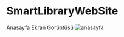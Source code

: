 # SmartLibraryWebSite
Anasayfa Ekran Görüntüsü
![anasayfa](https://user-images.githubusercontent.com/56116374/73651759-2cdde600-4696-11ea-8111-c012fd2660c8.png)
